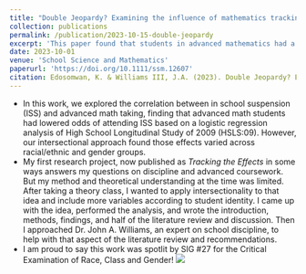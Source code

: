```yaml
---
title: "Double Jeopardy? Examining the influence of mathematics tracking on in-school suspensions through an intersectionality framework"
collection: publications
permalink: /publication/2023-10-15-double-jeopardy
excerpt: 'This paper found that students in advanced mathematics had a lower likelihood of experiencing in school suspension.'
date: 2023-10-01
venue: 'School Science and Mathematics'
paperurl: 'https://doi.org/10.1111/ssm.12607'
citation: Edosomwan, K. & Williams III, J.A. (2023). Double Jeopardy? Examining the influence of mathematics tracking on in-school suspensions through an intersectionality framework. <i>School Science and Mathematics, 1258</i>(2), 72-84. <a href="https://doi.org/10.1111/ssm.12607">https://doi.org/10.1111/ssm.12607</a>
---
```


- In this work, we explored the correlation between in school suspension (ISS) and advanced math taking, finding that advanced math students had lowered odds of attending ISS based on a logistic regression analysis of High School Longitudinal Study of 2009 (HSLS:09). However, our intersectional approach found those effects varied across racial/ethnic and gender groups.
- My first research project, now published as *Tracking the Effects* in some ways answers my questions on discipline and advanced coursework. But my method and theoretical understanding at the time was limited. After taking a theory class, I wanted to apply intersectionality to that idea and include more variables according to student identity. I came up with the idea, performed the analysis, and wrote the introduction, methods, findings, and half of the literature review and discussion. Then I approached Dr. John A. Williams, an expert on school discipline, to help with that aspect of the literature review and recommendations.
- I am proud to say this work was spotlit by SIG #27 for the Critical Examination of Race, Class and Gender!
![](https://github.com/kedosomwan/kedosomwan.github.io/assets/172934087/14dc9af4-02ea-4d0d-ba31-795a479e68dc)